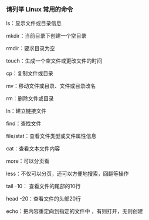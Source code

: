 ### 请列举 Linux 常用的命令

ls：显示文件或目录信息

mkdir：当前目录下创建一个空目录

rmdir：要求目录为空

touch：生成一个空文件或更改文件的时间

cp：复制文件或目录

mv：移动文件或目录、文件或目录改名

rm：删除文件或目录

ln：建立链接文件

find：查找文件

file/stat：查看文件类型或文件属性信息

cat：查看文本文件内容

more：可以分页看

less：不仅可以分页，还可以方便地搜索，回翻等操作

tail -10： 查看文件的尾部的10行

head -20：查看文件的头部20行

echo：把内容重定向到指定的文件中 ，有则打开，无则创建
